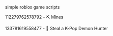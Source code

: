 simple roblox game scripts


112279762578792 - ⛏️ Mines

133781619558477 - 🎤 Steal a K-Pop Demon Hunter
